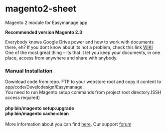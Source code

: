 # magento2-sheet

Magento 2 module for Easymanage app

<strong>Recommended version Magento 2.3</strong>

Everybody knows Google Drive power and how to work with documents there, eh? 
If you dont know about its not a problem, check this link <a href="https://en.wikipedia.org/wiki/Google_Drive">WIKI</a> 
One of the most great thing – its that it let you keep your documents, 
in one place, access from anywhere and share with anybody.

<h3>Manual Installation</h3>
Download code from repo. FTP to your webstore root and copy it content to app/code/Develodesign/Easymanage.<br>
You need to run Magento setup commands from project root directory.(SSH access required)
<br>
<br>
<strong>php bin/magento setup:upgrade</strong>
<br>
<strong>php bin/magento cache:clean</strong>
<br>
<br>
More information about you can find <a href="http://easymanage.biz/" target="_blank">here</a>. Our support <a href="https://easymanage.biz/index.php/forum/">forum</a>
